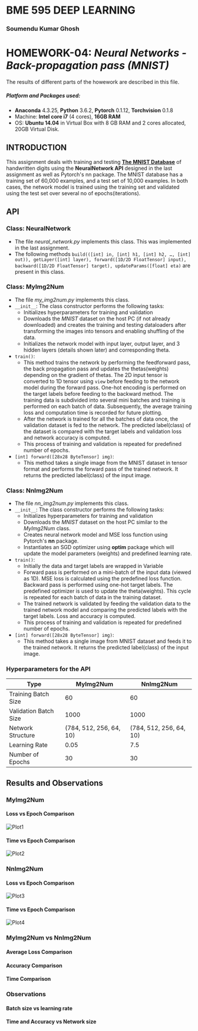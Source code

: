 # **BME 595 DEEP LEARNING**

### **Soumendu Kumar Ghosh**


# **HOMEWORK-04:** *Neural Networks - Back-propagation pass (MNIST)*

The results of different parts of the howework are described in this file.

##### Platform and Packages used:
- **Anaconda** 4.3.25, **Python** 3.6.2, **Pytorch** 0.1.12, **Torchvision** 0.1.8
- Machine: **Intel core i7** (4 cores), **16GB RAM**
- OS: **Ubuntu 14.04** in Virtual Box with 8 GB RAM and 2 cores allocated, 20GB Virtual Disk.

## **INTRODUCTION**
This assignment deals with training and testing [**The MNIST Database**](http://yann.lecun.com/exdb/mnist/) of handwritten digits using the **NeuralNetwork API** designed in the last assignment as well as Pytorch's nn package. The MNIST database has a training set of 60,000 examples, and a test set of 10,000 examples. In both cases, the network model is trained using the training set and validated using the test set over several no of epochs(iterations).

## **API**
### Class: NeuralNetwork
 - The file *neural_network.py* implements this class. This was implemented in the last assignment.
 - The following methods `build(([int] in, [int] h1, [int] h2, …, [int] out)), getLayer([int] layer), forward([1D/2D FloatTensor] input), backward([1D/2D FloatTensor] target), updateParams([float] eta)` are present in this class.
 
 ### Class: MyImg2Num
  - The file *my_img2num.py* implements this class.
  - `__init__`: The class constructor performs the following tasks:
    - Initializes hyperparameters for training and validation 
    - Downloads the *MNIST* dataset on the host PC (if not already downloaded) and creates the training and testing dataloaders after transforming the images into tensors and enabling shuffling of the data.
    - Initializes the network model with input layer, output layer, and 3 hidden layers (details shown later) and corresponding theta.
  - `train()`: 
    - This method trains the network by performing the feedforward pass, the back propagation pass and updates the thetas(weights) depending on the gradient of thetas. The 2D input tensor is converted to 1D tensor using `view` before feeding to the network model during the forward pass. One-hot encoding is performed on the target labels before feeding to the backward method. The training data is subdivided into several mini batches and training is performed on each batch of data. Subsequently, the average training loss and computation time is recorded for future plotting.
    - After the network is trained for all the batches of data once, the validation dataset is fed to the network. The predicted label(class) of the dataset is compared with the target labels and validation loss and network accuracy is computed.
    - This process of training and validation is repeated for predefined number of epochs.
  - `[int] forward([28x28 ByteTensor] img)`:
    - This method takes a single image from the MNIST dataset in tensor format and performs the forward pass of the trained network. It returns the predicted label(class) of the input image.
 
 ### Class: NnImg2Num
  - The file *nn_img2num.py* implements this class.
  - `__init__`: The class constructor performs the following tasks:
    - Initializes hyperparameters for training and validation
    - Downloads the *MNIST* dataset on the host PC similar to the *MyImg2Num* class.
    - Creates neural network model and MSE loss function using Pytorch's **nn** package.
    - Instantiates an SGD optimizer using **optim** package which will update the model parameters (weights) and predefined learning rate.
  - `train()`:
    - Initially the data and target labels are wrapped in Variable
    - Forward pass is performed on a mini-batch of the input data (viewed as 1D). MSE loss is calculated using the predefined loss function. Backward pass is performed using one-hot target labels. The predefined optimizer is used to update the theta(weights). This cycle is repeated for each batch of data in the training dataset.
    - The trained network is validated by feeding the validation data to the trained network model and comparing the predicted labels with the target labels. Loss and accuracy is computed.
    - This process of training and validation is repeated for predefined number of epochs.
  - `[int] forward([28x28 ByteTensor] img)`:
    - This method takes a single image from MNIST dataset and feeds it to the trained network. It returns the predicted label(class) of the input image.

### Hyperparameters for the API
|Type|MyImg2Num|NnImg2Num|
|----|---------|---------|
|Training Batch Size|60|60|
|Validation Batch Size|1000|1000|
|Network Structure|(784, 512, 256, 64, 10)|(784, 512, 256, 64, 10)|
|Learning Rate|0.05|7.5|
|Number of Epochs|30|30|
 
## **Results and Observations**
### MyImg2Num
#### Loss vs Epoch Comparison
![Plot1](https://github.com/soumendukrg/BME595_DeepLearning/blob/master/Homework-04/MyImg2Num_LossvsEpoch_60.png)
#### Time vs Epoch Comparison
![Plot2](https://github.com/soumendukrg/BME595_DeepLearning/blob/master/Homework-04/MyImg2Num_TimevsEpoch_60.png)


### NnImg2Num
#### Loss vs Epoch Comparison
![Plot3](https://github.com/soumendukrg/BME595_DeepLearning/blob/master/Homework-04/NnImg2Num_LossvsEpoch_60.png)
#### Time vs Epoch Comparison
![Plot4](https://github.com/soumendukrg/BME595_DeepLearning/blob/master/Homework-04/NnImg2Num_TimevsEpoch_60.png)


### MyImg2Num vs NnImg2Num
#### Average Loss Comparison
#### Accuracy Comparison
#### Time Comparison

### Observations
#### Batch size vs learning rate
#### Time and Accuracy vs Network size


